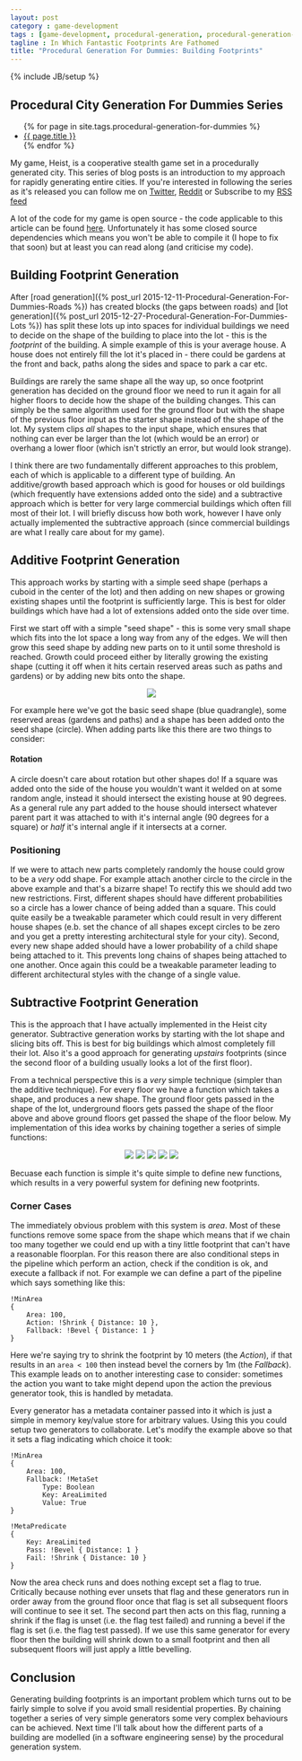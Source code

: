 ```yaml
---
layout: post
category : game-development
tags : [game-development, procedural-generation, procedural-generation-for-dummies]
tagline : In Which Fantastic Footprints Are Fathomed
title: "Procedural Generation For Dummies: Building Footprints"
---
```

{% include JB/setup %}

## Procedural City Generation For Dummies Series

<ul>
    {% for page in site.tags.procedural-generation-for-dummies %}
    <li><a href="{{ page.url }}">{{ page.title }}</a></li>
    {% endfor %}
</ul>

My game, Heist, is a cooperative stealth game set in a procedurally generated city. This series of blog posts is an introduction to my approach for rapidly generating entire cities. If you're interested in following the series as it's released you can follow me on [Twitter](https://twitter.com/), [Reddit](https://www.reddit.com/user/martindevans/) or Subscribe to my [RSS feed](http://martindevans.me/rss.xml)

A lot of the code for my game is open source - the code applicable to this article can be found [here](https://github.com/martindevans/Base-CityGeneration/tree/master/Base-CityGeneration/Elements/Building/Design). Unfortunately it has some closed source dependencies which means you won't be able to compile it (I hope to fix that soon) but at least you can read along (and criticise my code).

## Building Footprint Generation

After [road generation]({% post_url 2015-12-11-Procedural-Generation-For-Dummies-Roads %}) has created blocks (the gaps between roads) and [lot generation]({% post_url 2015-12-27-Procedural-Generation-For-Dummies-Lots %}) has split these lots up into spaces for individual buildings we need to decide on the shape of the building to place into the lot - this is the *footprint* of the building. A simple example of this is your average house. A house does not entirely fill the lot it's placed in - there could be gardens at the front and back, paths along the sides and space to park a car etc.

Buildings are rarely the same shape all the way up, so once footprint generation has decided on the ground floor we need to run it again for all higher floors to decide how the shape of the building changes. This can simply be the same algorithm used for the ground floor but with the shape of the previous floor input as the starter shape instead of the shape of the lot. My system clips *all* shapes to the input shape, which ensures that nothing can ever be larger than the lot (which would be an error) or overhang a lower floor (which isn't strictly an error, but would look strange).

I think there are two fundamentally different approaches to this problem, each of which is applicable to a different type of building. An additive/growth based approach which is good for houses or old buildings (which frequently have extensions added onto the side) and a subtractive approach which is better for very large commercial buildings which often fill most of their lot. I will briefly discuss how both work, however I have only actually implemented the subtractive approach (since commercial buildings are what I really care about for my game).

## Additive Footprint Generation

This approach works by starting with a simple seed shape (perhaps a cuboid in the center of the lot) and then adding on new shapes or growing existing shapes until the footprint is sufficiently large. This is best for older buildings which have had a lot of extensions added onto the side over time.

First we start off with a simple "seed shape" - this is some very small shape which fits into the lot space a long way from any of the edges. We will then grow this seed shape by adding new parts on to it until some threshold is reached. Growth could proceed either by literally growing the existing shape (cutting it off when it hits certain reserved areas such as paths and gardens) or by adding new bits onto the shape.

<style>
 #image-container img {
 	max-height: 235px;
 	width: auto;
 }
</style>
 
<div id="image-container" align="center">
<img src="/assets/footprint_additive_add.png" width="54%">
</div>

For example here we've got the basic seed shape (blue quadrangle), some reserved areas (gardens and paths) and a shape has been added onto the seed shape (circle). When adding parts like this there are two things to consider:

#### Rotation

A circle doesn't care about rotation but other shapes do! If a square was added onto the side of the house you wouldn't want it welded on at some random angle, instead it should intersect the existing house at 90 degrees. As a general rule any part added to the house should intersect whatever parent part it was attached to with it's internal angle (90 degrees for a square) or *half* it's internal angle if it intersects at a corner.

### Positioning

If we were to attach new parts completely randomly the house could grow to be a *very* odd shape. For example attach another circle to the circle in the above example and that's a bizarre shape! To rectify this we should add two new restrictions. First, different shapes should have different probabilities so a circle has a lower chance of being added than a square. This could quite easily be a tweakable parameter which could result in very different house shapes (e.b. set the chance of all shapes except circles to be zero and you get a pretty interesting architectural style for your city). Second, every new shape added should have a lower probability of a child shape being attached to it. This prevents long chains of shapes being attached to one another. Once again this could be a tweakable parameter leading to different architectural styles with the change of a single value.

## Subtractive Footprint Generation

This is the approach that I have actually implemented in the Heist city generator. Subtractive generation works by starting with the lot shape and slicing bits off. This is best for big buildings which almost completely fill their lot. Also it's a good approach for generating *upstairs* footprints (since the second floor of a building usually looks a lot of the first floor).

From a technical perspective this is a *very* simple technique (simpler than the additive technique). For every floor we have a function which takes a shape, and produces a new shape. The ground floor gets passed in the shape of the lot, underground floors gets passed the shape of the floor above and above ground floors get passed the shape of the floor below. My implementation of this idea works by chaining together a series of simple functions:

<div id="image-container" align="center">
    <img src="/assets/Footprint Bevel.png" width="19%">
    <img src="/assets/Footprint Invert Corners.png" width="19%">
    <img src="/assets/Footprint Shrink.png" width="19%">
    <img src="/assets/Footprint Twist.png" width="19%">
    <img src="/assets/Footprint Twist Clip.png" width="19%">
</div>

Becuase each function is simple it's quite simple to define new functions, which results in a very powerful system for defining new footprints.

### Corner Cases

The immediately obvious problem with this system is *area*. Most of these functions remove some space from the shape which means that if we chain too many together we could end up with a tiny little footprint that can't have a reasonable floorplan. For this reason there are also conditional steps in the pipeline which perform an action, check if the condition is ok, and execute a fallback if not. For example we can define a part of the pipeline which says something like this:

```
!MinArea
{
    Area: 100,
    Action: !Shrink { Distance: 10 },
    Fallback: !Bevel { Distance: 1 }
}
```

Here we're saying try to shrink the footprint by 10 meters (the *Action*), if that results in an `area < 100` then instead bevel the corners by 1m (the *Fallback*). This example leads on to another interesting case to consider: sometimes the action you want to take might depend upon the action the previous generator took, this is handled by metadata.

Every generator has a metadata container passed into it which is just a simple in memory key/value store for arbitrary values. Using this you could setup two generators to collaborate. Let's modify the example above so that it sets a flag indicating which choice it took:

```
!MinArea
{
    Area: 100,
    Fallback: !MetaSet
        Type: Boolean
        Key: AreaLimited
        Value: True
}

!MetaPredicate
{
    Key: AreaLimited
    Pass: !Bevel { Distance: 1 }
    Fail: !Shrink { Distance: 10 }
}
```

Now the area check runs and does nothing except set a flag to true. Critically because nothing ever unsets that flag and these generators run in order away from the ground floor once that flag is set all subsequent floors will continue to see it set. The second part then acts on this flag, running a shrink if the flag is unset (i.e. the flag test failed) and running a bevel if the flag is set (i.e. the flag test passed). If we use this same generator for every floor then the building will shrink down to a small footprint and then all subsequent floors will just apply a little bevelling.

## Conclusion

Generating building footprints is an important problem which turns out to be fairly simple to solve if you avoid small residential properties. By chaining together a series of very simple generators some very complex behaviours can be achieved. Next time I'll talk about how the different parts of a building are modelled (in a software engineering sense) by the procedural generation system.
